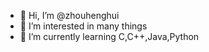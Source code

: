 - 👋 Hi, I’m @zhouhenghui
- 👀 I’m interested in many things
- 🌱 I’m currently learning C,C++,Java,Python

<!---
zhouhenghui/zhouhenghui is a ✨ special ✨ repository because its `README.md` (this file) appears on your GitHub profile.
You can click the Preview link to take a look at your changes.
--->
